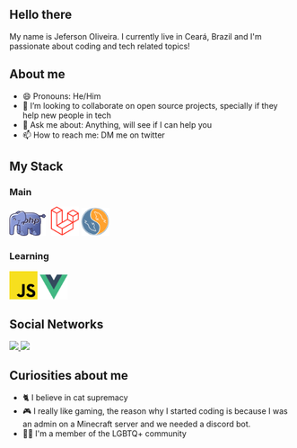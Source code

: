 
## Hello there

My name is Jeferson Oliveira. I currently live in Ceará, Brazil and I'm passionate about coding and tech related topics!

## About me

- 😄 Pronouns: He/Him
- 👯 I’m looking to collaborate on open source projects, specially if they help new people in tech
- 💬 Ask me about: Anything, will see if I can help you
- 📫 How to reach me: DM me on twitter

## My Stack

### Main

<div>
  <img width="65px" style="margin-right: 5px"src="./img/php.png"/>
  <img width="50px" src="./img/laravel.png"/>
  <img width="50px" src="./img/mysql.svg"/>   
</div>

### Learning
<div>
  <img width="50px" src="./img/js.png"/> 
  <img width="50px" src="./img/vue.png"/>
</div>

## Social Networks
<div>
    <a target='_blank' href="https://twitter.com/zuruckt">
        <img src="https://img.shields.io/badge/Twitter-1DA1F2?style=for-the-badge&logo=twitter&logoColor=white">
    </a>
    <a target='_blank' href="https://linkedin.com/in/jefersonoliveira4">
        <img src="https://img.shields.io/badge/LinkedIn-0077B5?style=for-the-badge&logo=linkedin&logoColor=white">
    </a>
</div>


## Curiosities about me

* 🐈 I believe in cat supremacy
* 🎮 I really like gaming, the reason why I started coding is because I was an admin on a Minecraft server and we needed a discord bot.
* 🏳️‍🌈 I'm a member of the LGBTQ+ community
